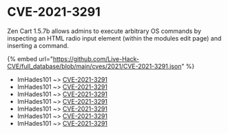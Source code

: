 # CVE-2021-3291

Zen Cart 1.5.7b allows admins to execute arbitrary OS commands by inspecting an HTML radio input element (within the modules edit page) and inserting a command.

{% embed url="https://github.com/Live-Hack-CVE/full_database/blob/main/cves/2021/CVE-2021-3291.json" %}


* ImHades101 ~> [CVE-2021-3291](https://www.alice-snow.ru/2021/database/cve-2021-3291/cve-2021-3291-imhades101)
* ImHades101 ~> [CVE-2021-3291](https://www.alice-snow.ru/2021/database/cve-2021-3291/cve-2021-3291-imhades101)
* ImHades101 ~> [CVE-2021-3291](https://www.alice-snow.ru/2021/database/cve-2021-3291/cve-2021-3291-imhades101)
* ImHades101 ~> [CVE-2021-3291](https://www.alice-snow.ru/2021/database/cve-2021-3291/cve-2021-3291-imhades101)
* ImHades101 ~> [CVE-2021-3291](https://www.alice-snow.ru/2021/database/cve-2021-3291/cve-2021-3291-imhades101)
* ImHades101 ~> [CVE-2021-3291](https://www.alice-snow.ru/2021/database/cve-2021-3291/cve-2021-3291-imhades101)
* ImHades101 ~> [CVE-2021-3291](https://www.alice-snow.ru/2021/database/cve-2021-3291/cve-2021-3291-imhades101)